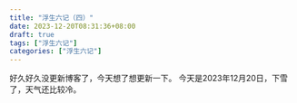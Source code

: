 ```yaml
---
title: "浮生六记（四）"
date: 2023-12-20T08:31:36+08:00
draft: true
tags: ["浮生六记"]
categories: ["浮生六记"]
---
```


好久好久没更新博客了，今天想了想更新一下。
今天是2023年12月20日，下雪了，天气还比较冷。